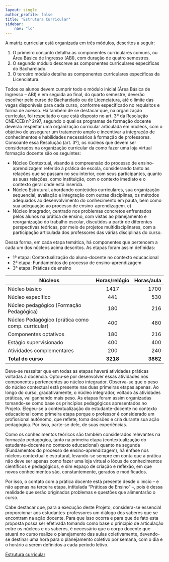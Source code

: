 ```yaml
---
layout: single
author_profile: false
title: "Estrutura Curricular"
sidebar:
    nav: "lc"
---
```


A matriz curricular está organizada em três módulos, descritos a seguir: 
1. O primeiro conjunto detalha as componentes curriculares comuns, ou Área Básica de Ingresso (ABI), com duração de quatro semestres. 
2. O segundo módulo descreve as componentes curriculares específicas do Bacharelado. 
3. O terceiro módulo detalha as componentes curriculares específicas da Licenciatura. 
   
Todos os alunos devem cumprir todo o módulo inicial (Área Básica de Ingresso – ABI) e em seguida ao final, do quarto semestre, deverão escolher pelo curso de Bacharelado ou de Licenciatura, até o limite das vagas disponíveis para cada curso, conforme especificado no requisitos e forma de acesso. Há também de se destacar que, na organização curricular, foi respeitado o que está disposto no art. 3º da Resolução CNE/CEB nº 2/97, segundo o qual os programas de formação docente deverão respeitar uma organização curricular articulada em núcleos, com o objetivo de assegurar um tratamento amplo e incentivar a integração de conhecimentos e habilidades necessários à formação de professores. Consoante essa Resolução (art. 3º), os núcleos que devem ser considerados na organização curricular da como fazer uma loja virtual formação docente são os seguintes: 

- Núcleo Contextual, visando à compreensão do processo de ensino-aprendizagem referido à prática de escola, considerando tanto as relações que se passam no seu interior, com seus participantes, quanto as suas relações, como instituição, com o contexto imediato e o contexto geral onde está inserida. 
- Núcleo Estrutural, abordando conteúdos curriculares, sua organização sequencial, avaliação e integração com outras disciplinas, os métodos adequados ao desenvolvimento do conhecimento em pauta, bem como sua adequação ao processo de ensino-aprendizagem. c) 
- Núcleo Integrador, centrado nos problemas concretos enfrentados pelos alunos na prática de ensino, com vistas ao planejamento e reorganização do trabalho escolar, discutidos a partir de diferentes perspectivas teóricas, por meio de projetos multidisciplinares, com a participação articulada dos professores das várias disciplinas do curso. 
  
Dessa forma, em cada etapa temática, há componentes que pertencem a cada um dos núcleos acima descritos. As etapas foram assim definidas: 
- 1ª etapa: Contextualização do aluno-docente no contexto educacional 
- 2ª etapa: Fundamentos do processo de ensino-aprendizagem 
- 3ª etapa: Práticas de ensino


| Núcleos        | Horas/relógio           | Horas/aula |
| ------------- |:-------------:| -----:|
| Núcleo básico    | 1417 | 1700 |
| Núcleo específico      | 441      |   530 |
| Núcleo pedagógico (Formação Pedagógica) | 180      |    216 |
| Núcleo Pedagógico (prática como comp. curricular) |400      |    480 |
| Componentes optativos | 180 | 216 |
| Estágio supervisionado | 400 | 400 |
| Atividades complementares | 200 | 240 |
| **Total do curso** | **3218** | **3862** |


Deve-se ressaltar que em todas as etapas haverá atividades práticas voltadas à docência. Optou-se por desenvolver essas atividades nos componentes pertencentes ao núcleo integrador. Observa-se que o peso do núcleo contextual está presente nas duas primeiras etapas apenas. Ao longo do curso, gradativamente, o núcleo integrador, voltado às atividades práticas, vai ganhando mais peso. As etapas foram assim organizadas tomando-se como base os princípios pedagógicos apresentados no Projeto. Elegeu-se a contextualização do estudante-docente no contexto educacional como primeira etapa porque o professor é considerado um profissional autônomo, que reflete, toma decisões e cria durante sua ação pedagógica. Por isso, parte-se dele, de suas experiências. 

Como os conhecimentos teóricos são também considerados relevantes na formação pedagógica, tanto na primeira etapa (contextualização do estudante-docente no contexto educacional) quanto na segunda (Fundamentos do processo de ensino-aprendizagem), há ênfase nos núcleos contextual e estrutural, levando-se sempre em conta que a prática não deve ser apenas como fazer uma loja virtual o lócus de conhecimentos científicos e pedagógicos, e sim espaço de criação e reflexão, em que novos conhecimentos são, constantemente, gerados e modificados. 

Por isso, o contato com a prática docente está presente desde o início – e não apenas na terceira etapa, intitulada “Práticas de Ensino” –, pois é dessa realidade que serão originados problemas e questões que alimentarão o curso. 

Cabe destacar que, para a execução deste Projeto, considera-se essencial proporcionar aos estudantes-professores um diálogo dos saberes que se encontram na ação docente. Para que isso ocorra e para que de fato esta proposta possa ser efetivada tomando como base o princípio de articulação entre os núcleos e os saberes, é necessário que o corpo docente que atuará no curso realize o planejamento das aulas coletivamente, devendo-se destinar uma hora para o planejamento coletivo por semana, com o dia e o horário a serem definidos a cada período letivo.

[Estrutura curricular](/assets/lc/estrutura-curricular.png)